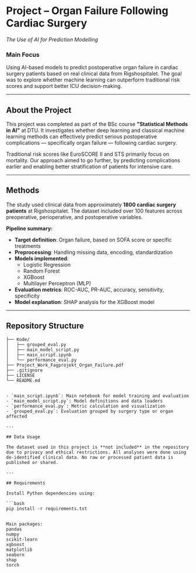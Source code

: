 # Project – Organ Failure Following Cardiac Surgery  
*The Use of AI for Prediction Modelling*

### Main Focus  
Using AI-based models to predict postoperative organ failure in cardiac surgery patients based on real clinical data from Rigshospitalet. The goal was to explore whether machine learning can outperform traditional risk scores and support better ICU decision-making.

---

## About the Project

This project was completed as part of the BSc course **"Statistical Methods in AI"** at DTU. It investigates whether deep learning and classical machine learning methods can effectively predict serious postoperative complications — specifically organ failure — following cardiac surgery.

Traditional risk scores like EuroSCORE II and STS primarily focus on mortality. Our approach aimed to go further, by predicting complications earlier and enabling better stratification of patients for intensive care.

---

## Methods

The study used clinical data from approximately **1800 cardiac surgery patients** at Rigshospitalet. The dataset included over 100 features across preoperative, perioperative, and postoperative variables.

**Pipeline summary:**
- **Target definition**: Organ failure, based on SOFA score or specific treatments
- **Preprocessing**: Handling missing data, encoding, standardization
- **Models implemented**:
  - Logistic Regression  
  - Random Forest  
  - XGBoost  
  - Multilayer Perceptron (MLP)
- **Evaluation metrics**: ROC-AUC, PR-AUC, accuracy, sensitivity, specificity
- **Model explanation**: SHAP analysis for the XGBoost model

---

## Repository Structure

```nginx
├── Kode/
│   ├── grouped_eval.py
│   ├── main_model_script.py
│   ├── main_script.ipynb
│   └── performance_eval.py
├── Project_Work_Fagprojekt_Organ_Failure.pdf
├── .gitignore
├── LICENSE
└── README.md


- `main_script.ipynb`: Main notebook for model training and evaluation  
- `main_model_script.py`: Model definitions and data loaders  
- `performance_eval.py`: Metric calculation and visualization  
- `grouped_eval.py`: Evaluation grouped by surgery type or organ affected

---

## Data Usage

The dataset used in this project is **not included** in the repository due to privacy and ethical restrictions. All analyses were done using de-identified clinical data. No raw or processed patient data is published or shared.

---

## Requirements

Install Python dependencies using:

```bash
pip install -r requirements.txt


Main packages:
pandas
numpy
scikit-learn
xgboost
matplotlib
seaborn
shap
torch
